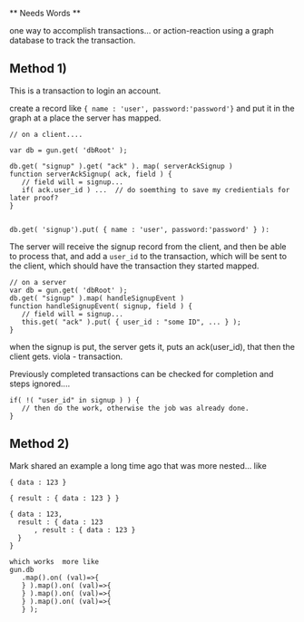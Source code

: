 ** Needs Words **

one way to accomplish transactions... or action-reaction using a graph database to track the transaction.

## Method 1) 

This is a transaction to login an account.

create a record like `{ name : 'user', password:'password'}` and put it in the graph at a place the server has mapped.


```
// on a client.... 

var db = gun.get( 'dbRoot' );

db.get( "signup" ).get( "ack" ). map( serverAckSignup )
function serverAckSignup( ack, field ) {
   // field will = signup...
   if( ack.user_id ) ...  // do soemthing to save my credientials for later proof?
}


db.get( 'signup').put( { name : 'user', password:'password' } ):
```

The server will receive the signup record from the client, and then be able to process that, and add a `user_id` to the transaction, which will be sent to the client, which should have the transaction they started mapped.

```
// on a server
var db = gun.get( 'dbRoot' );
db.get( "signup" ).map( handleSignupEvent )
function handleSignupEvent( signup, field ) {
   // field will = signup...
   this.get( "ack" ).put( { user_id : "some ID", ... } );
}
```


when the signup is put, the server gets it, puts an ack(user_id), that then the client gets.
viola - transaction.


Previously completed transactions can be checked for completion and steps ignored....

```
if( !( "user_id" in signup ) ) {
   // then do the work, otherwise the job was already done.
}
```


## Method 2)

Mark shared an example a long time ago that was more nested... like

```
{ data : 123 }

{ result : { data : 123 } }

{ data : 123,
  result : { data : 123 
      , result : { data : 123 }
  }
}

which works  more like 
gun.db
   .map().on( (val)=>{
   } ).map().on( (val)=>{
   } ).map().on( (val)=>{
   } ).map().on( (val)=>{
   } );

```
